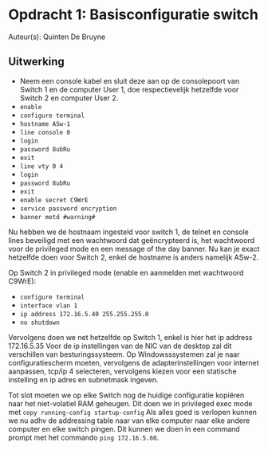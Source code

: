 # Opdracht 1: Basisconfiguratie switch

Auteur(s): Quinten De Bruyne

## Uitwerking

- Neem een console kabel en sluit deze aan op de consolepoort van Switch 1 en de computer User 1, doe respectievelijk hetzelfde voor Switch 2 en computer User 2.
- `enable`
- `configure terminal`
- `hostname ASw-1`
- `line console 0`
- `login`
- `password 8ubRu`
- `exit`
- `line vty 0 4`
- `login`
- `password 8ubRu`
- `exit`
- `enable secret C9WrE`
- `service password encryption`
- `banner motd #warning#`

Nu hebben we de hostnaam ingesteld voor switch 1, de telnet en console lines beveiligd met een wachtwoord dat geëncrypteerd is, het wachtwoord voor de privileged mode en een message of the day banner. Nu kan je exact hetzelfde doen voor Switch 2, enkel de hostname is anders namelijk ASw-2. 

Op Switch 2 in privileged mode (enable en aanmelden met wachtwoord C9WrE):
- `configure terminal`
- `interface vlan 1`
- `ip address 172.16.5.40 255.255.255.0`
- `no shutdown`

Vervolgens doen we net hetzelfde op Switch 1, enkel is hier het ip address 172.16.5.35
Voor de ip instellingen van de NIC van de desktop zal dit verschillen van besturingssysteem. Op Windowsssystemen zal je naar configuratiescherm moeten, vervolgens de adapterinstellingen voor internet aanpassen, tcp/ip 4 selecteren, vervolgens kiezen voor een statische instelling en ip adres en subnetmask ingeven.

Tot slot moeten we op elke Switch nog de huidige configuratie kopiëren naar het niet-volatiel RAM geheugen.
Dit doen we in privileged exec mode met `copy running-config startup-config`
Als alles goed is verlopen kunnen we nu adhv de addressing table naar van elke computer naar elke andere computer en elke switch pingen.
Dit kunnen we doen in een command prompt met het commando `ping 172.16.5.60`. 




